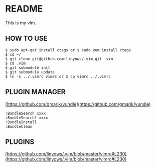 # README

This is my vim.

## HOW TO USE

    $ sudo apt-get install ctags or $ sudo yum install ctags
    $ cd ~/
    $ git clone git@github.com:linyows/.vim.git .vim
    $ cd .vim
    $ git submodule init
    $ git submodule update
    $ ln -s ../.vimrc vimrc or $ cp vimrc ../.vimrc

## PLUGIN MANAGER

[https://github.com/gmarik/vundle](https://github.com/gmarik/vundle)

    :BundleSearch xxxx
    :BundleSearch! xxxx
    :BundleInstall
    :BundleClean

## PLUGINS

[https://github.com/linyows/.vim/blob/master/vimrc#L230](https://github.com/linyows/.vim/blob/master/vimrc#L230)
